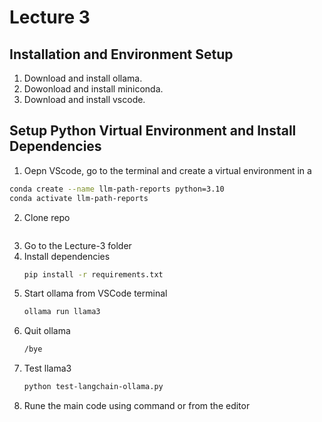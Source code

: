 # Lecture 3



## Installation and Environment Setup

1.  Download and install ollama.
2.  Dowonload and install miniconda.
3.  Download and install vscode.

## Setup Python Virtual Environment and Install Dependencies
1.  Oepn VScode, go to the terminal and create a virtual environment in a
   ```bash
conda create --name llm-path-reports python=3.10
conda activate llm-path-reports
```   
2. Clone repo
   ``` git clone https://github.com/grasool/HOME
   ```
3. Go to the Lecture-3 folder
4. Install dependencies
   ```bash
   pip install -r requirements.txt
   ```
5. Start ollama from VSCode terminal
   ```bash
   ollama run llama3
   ```
6. Quit ollama
   ```bash
   /bye
   ```
7. Test llama3
   ```bash
   python test-langchain-ollama.py
   ```
8. Rune the main code using command or from the editor  
